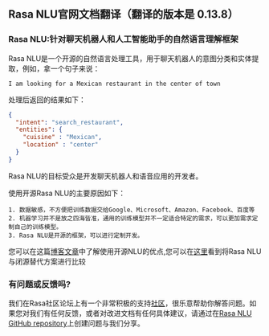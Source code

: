 ## Rasa NLU官网文档翻译（翻译的版本是 0.13.8）

### Rasa NLU:针对聊天机器人和人工智能助手的自然语言理解框架


Rasa NLU是一个开源的自然语言处理工具，用于聊天机器人的意图分类和实体提取，例如，拿一个句子来说：

``I am looking for a Mexican restaurant in the center of town``

处理后返回的结果如下：

```JSON
{
  "intent": "search_restaurant",
  "entities": {
    "cuisine" : "Mexican",
    "location" : "center"
  }
}
```
Rasa NLU的目标受众是开发聊天机器人和语音应用的开发者。

使用开源Rasa NLU的主要原因如下：

    1. 数据敏感，不方便把训练数据交给Google、Microsoft、Amazon、Facebook、百度等
    2. 机器学习并不是放之四海皆准，通用的训练模型并不一定适合特定的需求，可以更加需求定制自己的训练模型。
    3. Rasa NLU是开源的框架，可以进行定制开发。
 
 
您可以在这篇[博客文章](https://medium.com/rasa-blog/do-it-yourself-nlp-for-bot-developers-2e2da2817f3d)中了解使用开源NLU的优点,您可以在[这里](https://drive.google.com/file/d/0B0l-QQUtZzsdVEpaWEpyVzhZQzQ/view)看到将Rasa NLU与闭源替代方案进行比较

### 有问题或反馈吗?

我们在Rasa社区论坛上有一个非常积极的支持[社区](https://forum.rasa.com/)，很乐意帮助你解答问题。如果您对我们有任何反馈，或者对改进文档有任何具体建议，请通过在[Rasa NLU GitHub repository](https://github.com/RasaHQ/rasa_nlu)上创建问题与我们分享。


































